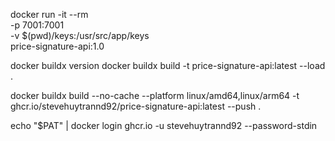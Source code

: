 docker run -it --rm \
  -p 7001:7001 \
  -v $(pwd)/keys:/usr/src/app/keys \
  price-signature-api:1.0

docker buildx version
docker buildx build -t price-signature-api:latest  --load .

docker buildx build --no-cache --platform linux/amd64,linux/arm64 -t ghcr.io/stevehuytrannd92/price-signature-api:latest  --push .

echo "$PAT" | docker login ghcr.io -u stevehuytrannd92 --password-stdin